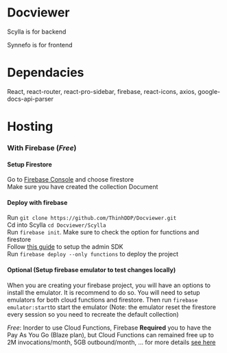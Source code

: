 # Docviewer
Scylla is for backend

Synnefo is for frontend

# Dependacies
React, react-router, react-pro-sidebar, firebase, react-icons, axios, google-docs-api-parser

# Hosting
### With Firebase (*Free*)
#### Setup Firestore
Go to [Firebase Console](https://console.firebase.google.com) and choose firestore\
Make sure you have created the collection Document

#### Deploy with firebase
Run `git clone https://github.com/ThinhDDP/Docviewer.git`\
Cd into Scylla `cd Docviewer/Scylla`\
Run `firebase init`. Make sure to check the option for functions and firestore\
Follow [this guide](https://firebase.google.com/docs/admin/setup) to setup the admin SDK\
Run `firebase deploy --only functions` to deploy the project

#### Optional (Setup firebase emulator to test changes locally)
When you are creating your firebase project, you will have an options to install the emulator. It is recommend to do so. You will need to setup emulators for both cloud functions and firestore.
Then run `firebase emulator:start`to start the emulator (Note: the emulator reset the firestore every session so you need to recreate the default collection)



*Free*: Inorder to use Cloud Functions, Firebase **Required** you to have the Pay As You Go (Blaze plan), but Cloud Functions can remained free up to 2M invocations/month, 5GB outbound/month, ... for more details [see here](https://firebase.google.com/pricing#cloud-functions)
